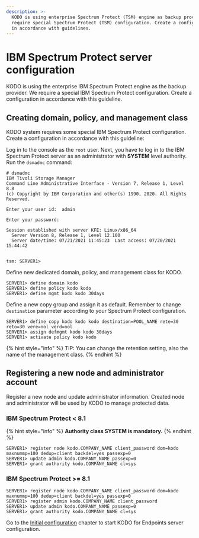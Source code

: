 ```yaml
---
description: >-
  KODO is using enterprise Spectrum Protect (TSM) engine as backup provider. We
  require special Spectrum Protect (TSM) configuration. Create a configuration
  in accordance with guidelines.
---
```


# IBM Spectrum Protect server configuration

KODO is using the enterprise IBM Spectrum Protect engine as the backup provider. We require a special IBM Spectrum Protect configuration. Create a configuration in accordance with this guideline.

## Creating domain, policy, and management class

KODO system requires some special IBM Spectrum Protect configuration. Create a configuration in accordance with this guideline:

Log in to the console as the `root` user. Next, you have to log in to the IBM Spectrum Protect server as an administrator with **SYSTEM** level authority. Run the `dsmadmc` command:  

```text
# dsmadmc
IBM Tivoli Storage Manager
Command Line Administrative Interface - Version 7, Release 1, Level 8.8
(c) Copyright by IBM Corporation and other(s) 1990, 2020. All Rights Reserved.

Enter your user id:  admin

Enter your password:

Session established with server KFE: Linux/x86_64
  Server Version 8, Release 1, Level 12.100
  Server date/time: 07/21/2021 11:45:23  Last access: 07/20/2021 15:44:42


tsm: SERVER1>

```

Define new dedicated domain, policy, and management class for KODO.

```text
SERVER1> define domain kodo
SERVER1> define policy kodo kodo
SERVER1> define mgmt kodo kodo 30days
```

Define a new copy group and assign it as default. Remember to change `destination` parameter according to your Spectrum Protect configuration.

```text
SERVER1> define copy kodo kodo kodo destination=POOL_NAME rete=30 reto=30 vere=nol verd=nol 
SERVER1> assign defmgmt kodo kodo 30days
SERVER1> activate policy kodo kodo
```

{% hint style="info" %}
TIP: You can change the retention setting, also the name of the management class.
{% endhint %}

## Registering a new node and administrator account

Register a new node and update administrator information. Created node and administrator will be used by KODO to manage protected data.

### **IBM Spectrum Protect &lt; 8.1**

{% hint style="info" %}
**Authority class SYSTEM is mandatory.**
{% endhint %}

```text
SERVER1> register node kodo.COMPANY_NAME client_password dom=kodo maxnummp=100 dedup=client backdel=yes passexp=0
SERVER1> update admin kodo.COMPANY_NAME passexp=0
SERVER1> grant authority kodo.COMPANY_NAME cl=sys
```

### **IBM Spectrum Protect &gt;= 8.1**

```text
SERVER1> register node kodo.COMPANY_NAME client_password dom=kodo maxnummp=100 dedup=client backdel=yes passexp=0
SERVER1> register admin kodo.COMPANY_NAME client_password
SERVER1> update admin kodo.COMPANY_NAME passexp=0
SERVER1> grant authority kodo.COMPANY_NAME cl=sys
```



Go to the [Initial configuration](initial-configuration.md) chapter to start KODO for Endpoints server configuration.

